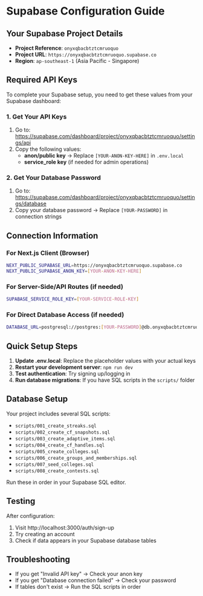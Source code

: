 # Supabase Configuration Guide

## Your Supabase Project Details
- **Project Reference**: `onyxqbacbtztcmruoquo`
- **Project URL**: `https://onyxqbacbtztcmruoquo.supabase.co`
- **Region**: `ap-southeast-1` (Asia Pacific - Singapore)

## Required API Keys

To complete your Supabase setup, you need to get these values from your Supabase dashboard:

### 1. Get Your API Keys
1. Go to: https://supabase.com/dashboard/project/onyxqbacbtztcmruoquo/settings/api
2. Copy the following values:
   - **anon/public key** → Replace `[YOUR-ANON-KEY-HERE]` in `.env.local`
   - **service_role key** (if needed for admin operations)

### 2. Get Your Database Password
1. Go to: https://supabase.com/dashboard/project/onyxqbacbtztcmruoquo/settings/database
2. Copy your database password → Replace `[YOUR-PASSWORD]` in connection strings

## Connection Information

### For Next.js Client (Browser)
```bash
NEXT_PUBLIC_SUPABASE_URL=https://onyxqbacbtztcmruoquo.supabase.co
NEXT_PUBLIC_SUPABASE_ANON_KEY=[YOUR-ANON-KEY-HERE]
```

### For Server-Side/API Routes (if needed)
```bash
SUPABASE_SERVICE_ROLE_KEY=[YOUR-SERVICE-ROLE-KEY]
```

### For Direct Database Access (if needed)
```bash
DATABASE_URL=postgresql://postgres:[YOUR-PASSWORD]@db.onyxqbacbtztcmruoquo.supabase.co:5432/postgres
```

## Quick Setup Steps

1. **Update .env.local**: Replace the placeholder values with your actual keys
2. **Restart your development server**: `npm run dev`
3. **Test authentication**: Try signing up/logging in
4. **Run database migrations**: If you have SQL scripts in the `scripts/` folder

## Database Setup

Your project includes several SQL scripts:
- `scripts/001_create_streaks.sql`
- `scripts/002_create_cf_snapshots.sql`
- `scripts/003_create_adaptive_items.sql`
- `scripts/004_create_cf_handles.sql`
- `scripts/005_create_colleges.sql`
- `scripts/006_create_groups_and_memberships.sql`
- `scripts/007_seed_colleges.sql`
- `scripts/008_create_contests.sql`

Run these in order in your Supabase SQL editor.

## Testing

After configuration:
1. Visit http://localhost:3000/auth/sign-up
2. Try creating an account
3. Check if data appears in your Supabase database tables

## Troubleshooting

- If you get "Invalid API key" → Check your anon key
- If you get "Database connection failed" → Check your password
- If tables don't exist → Run the SQL scripts in order